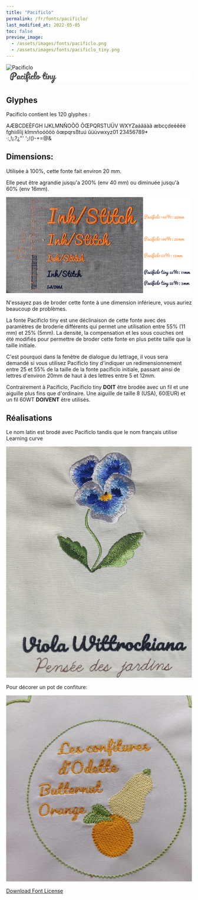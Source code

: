 ```yaml
---
title: "Pacificlo"
permalink: /fr/fonts/pacificlo/
last_modified_at: 2022-05-05
toc: false
preview_image: 
  - /assets/images/fonts/pacificlo.png
  - /assets/images/fonts/pacificlo_tiny.png
---
```

![Pacificlo](/assets/images/fonts/pacificlo.png)
![Pacificlo tiny](/assets/images/fonts/pacificlo_tiny.png)

## Glyphes
Pacificlo contient les 120 glyphes :

AÆBCDEÈFGH
IJKLMNÑOÔÖ
ÕŒPQRSTUÜV
WXYZaáâäàã
æbcçdeéêëè
fghiıíîïìj
klmnñoóôöò
õœpqrsßtuú
ûüùvwxyz01
23456789*\
·:,!¡.?¿"'
';/()-+=@&

## Dimensions:

Utilisée à 100%, cette fonte fait environ 20 mm.

Elle peut être agrandie jusqu'a 200% (env 40 mm) ou diminuée jusqu'à 60% (env 16mm).

![Dimensions Pacificlo](/assets/images/fonts/Sizing/pacificlosizing.jpg)

N'essayez pas de broder cette fonte à une dimension inférieure, vous auriez beaucoup de problèmes. 

La fonte Pacificlo tiny est une déclinaison de cette fonte avec des paramètres de broderie différents qui permet une utilisation entre 55% (11 mm) et 25% (5mm). La densité, la compensation et les sous couches ont été modifiés pour permettre de broder cette fonte en plus petite taille que la taille initiale.

C'est pourquoi dans la fenêtre de dialogue du lettrage, il vous sera demandé  si vous utilisez Pacificlo tiny d'indiquer un redimensionnement entre 25 et 55% de la taille de la fonte pacificlo  initiale, passant ainsi de lettres d'environ 20mm de haut à des lettres entre 5 et 12mm.


Contrairement à Pacificlo, Pacificlo tiny **DOIT** être brodée avec un fil et une aiguille plus fins que d'ordinaire. Une aiguille de taille 8 (USA), 60(EUR) et un fil 60WT **DOIVENT** être utilisés.


## Réalisations

Le nom latin est brodé avec Pacificlo tandis que le nom français utilise  Learning curve

![Pacificlo2](/assets/images/fonts/pacificlolearning.jpg)

Pour décorer un pot de confiture:

![Pacificlotiny jam covers](/assets/images/fonts/pacificlotiny1.jpg)



[Download Font License](https://github.com/inkstitch/inkstitch/tree/main/fonts/pacificlo/LICENSE)

